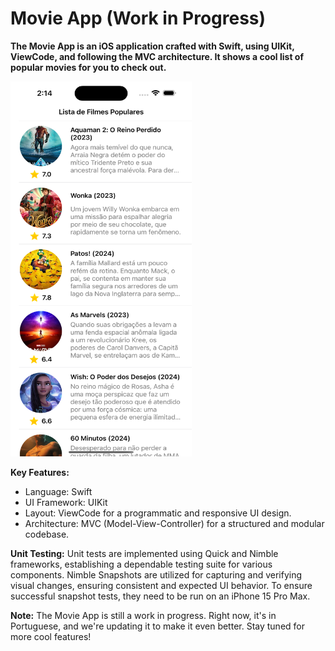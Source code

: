 # Movie App (Work in Progress)

**The Movie App is an iOS application crafted with Swift, using UIKit, ViewCode, and following the MVC architecture. It shows a cool list of popular movies for you to check out.**

<img src="https://github.com/bruna-poso/movie-view-code/blob/main/Images-readme/HomeScreen.png" alt="Home Screen" width="290" height="600">

**Key Features:**

* Language: Swift
* UI Framework: UIKit
* Layout: ViewCode for a programmatic and responsive UI design.
* Architecture: MVC (Model-View-Controller) for a structured and modular codebase.

**Unit Testing:**
Unit tests are implemented using Quick and Nimble frameworks, establishing a dependable testing suite for various components. Nimble Snapshots are utilized for capturing and verifying visual changes, ensuring consistent and expected UI behavior. To ensure successful snapshot tests, they need to be run on an iPhone 15 Pro Max.

**Note:**
The Movie App is still a work in progress. Right now, it's in Portuguese, and we're updating it to make it even better. Stay tuned for more cool features!
